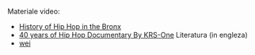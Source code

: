 Materiale video:
- [History of Hip Hop in the Bronx](https://www.youtube.com/watch?v=D5ZpQ73R_z4)
- [40 years of Hip Hop Documentary By KRS-One](https://www.youtube.com/watch?v=d0G6RCi5AxA&t=23s)
Literatura (in engleza)
- [wei](https://www.ncbi.nlm.nih.gov/pmc/articles/PMC10116857/pdf/fpsyg-14-1135808.pdf)